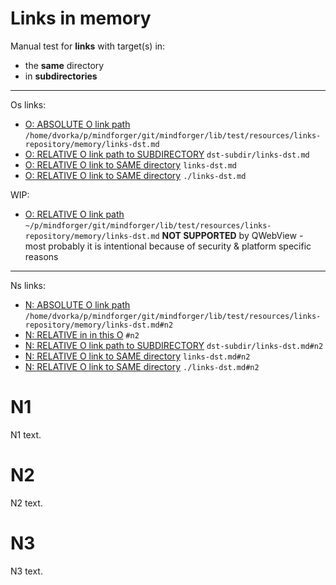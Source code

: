 # Links in memory <!-- Metadata: type: Outline; created: 2018-05-10 10:15:30; reads: 249; read: 2018-05-21 11:39:40; revision: 249; modified: 2018-05-21 11:39:40; importance: 0/5; urgency: 0/5; -->
Manual test for **links** with target(s) in:

* the **same** directory 
* in **subdirectories**

---

Os links:

* [O: ABSOLUTE O link path](/home/dvorka/p/mindforger/git/mindforger/lib/test/resources/links-repository/memory/links-dst.md)
  `/home/dvorka/p/mindforger/git/mindforger/lib/test/resources/links-repository/memory/links-dst.md`
* [O: RELATIVE O link path to SUBDIRECTORY](dst-subdir/links-dst.md)
  `dst-subdir/links-dst.md`
* [O: RELATIVE O link to SAME directory](links-dst.md)
  `links-dst.md`
* [O: RELATIVE O link to SAME directory](./links-dst.md)
  `./links-dst.md`

WIP:

* [O: RELATIVE O link path](~/p/mindforger/git/mindforger/lib/test/resources/links-repository/memory/links-dst.md)
  `~/p/mindforger/git/mindforger/lib/test/resources/links-repository/memory/links-dst.md`
  **NOT SUPPORTED** by QWebView - most probably it is 
  intentional because of security & platform specific reasons

---

Ns links:

* [N: ABSOLUTE O link path](/home/dvorka/p/mindforger/git/mindforger/lib/test/resources/links-repository/memory/links-dst.md#n2)
  `/home/dvorka/p/mindforger/git/mindforger/lib/test/resources/links-repository/memory/links-dst.md#n2`
* [N: RELATIVE in in this O](#n2) `#n2`
* [N: RELATIVE O link path to SUBDIRECTORY](dst-subdir/links-dst.md#n2)
  `dst-subdir/links-dst.md#n2`
* [N: RELATIVE O link to SAME directory](links-dst.md#n2)
  `links-dst.md#n2`
* [N: RELATIVE O link to SAME directory](./links-dst.md#n2)
  `./links-dst.md#n2`


# N1 <!-- Metadata: type: Note; created: 2018-05-11 12:10:07; reads: 27; read: 2018-05-21 11:23:26; revision: 5; modified: 2018-05-21 11:23:26; -->
N1 text.
# N2 <!-- Metadata: type: Note; created: 2018-05-21 11:22:59; reads: 10; read: 2018-05-21 11:23:19; revision: 3; modified: 2018-05-21 11:23:19; -->
N2 text.
# N3 <!-- Metadata: type: Note; created: 2018-05-21 11:23:07; reads: 4; read: 2018-05-21 11:23:12; revision: 2; modified: 2018-05-21 11:23:12; -->
N3 text.
